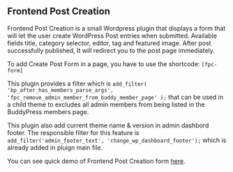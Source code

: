 ## Frontend Post Creation

Frontend Post Creation is a small Wordpress plugin that displays a form that will let the user create WordPress Post entries when submitted. Available fields title, category selector, editor, tag and featured image. After post successfully published, It will redirect you to the post page immediately.

To add Create Post Form in a page, you have to use the shortcode: `[fpc-form]`


This plugin provides a filter which is `add_filter( 'bp_after_has_members_parse_args', 'fpc_remove_admin_member_from_buddy_member_page' );` that can be used in a child theme to excludes all admin members from being listed in the BuddyPress members page.

This plugin also add current theme name & version in admin dashbord footer. The responsible filter for this feature is `add_filter('admin_footer_text', 'change_wp_dashboard_footer');` which is already added in pluign main file.

You can see quick demo of Frontend Post Creation form [here](https://rsfaq.braintum.com/create-post/).
